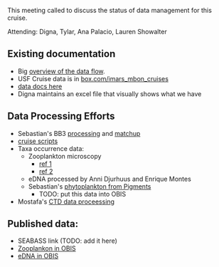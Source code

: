 This meeting called to discuss the status of data management for this cruise.

Attending: Digna, Tylar, Ana Palacio, Lauren Showalter

## Existing documentation
* Big [overview of the data flow](https://github.com/USF-IMARS/data-docs/tree/master/raw_data_collection_event_types/MBON_cruises#data-processing-pipeline).
* USF Cruise data is in [box.com/imars_mbon_cruises](https://usf.app.box.com/folder/179388329770?s=f6kujckfibt78al222ied0w2m6dxa529)
* [data docs here](https://github.com/USF-IMARS/data-docs/tree/master/raw_data_collection_event_types/MBON_cruises)
* Digna maintains an excel file that visually shows what we have

## Data Processing Efforts
* Sebastian's BB3 [processing](https://github.com/USF-IMARS/BB3_processing) and [matchup](https://github.com/USF-IMARS/bb3_matchup)
* [cruise scripts](https://github.com/USF-IMARS/mbon_cruise_scripts)
* Taxa occurrence data: 
  * Zooplankton microscopy
    * [ref 1](https://github.com/USF-IMARS/mbon_zooplankton_to_dwc)
    * [ref 2](https://github.com/USF-IMARS/zoo-taxonomy-to-darwin-core) 
  * eDNA processed by Anni Djurhuus and Enrique Montes
  * Sebastian's [phytoplankton from Pigments](https://github.com/USF-IMARS/MBON_phytoplankton_pigments)
    * TODO: put this data into OBIS
* Mostafa's [CTD data proceessing](https://github.com/Mostafaawada/Dissertation_code)

## Published data:
* SEABASS link (TODO: add it here)
* [Zooplankon in OBIS](https://obis.org/dataset/afef5da2-614b-4208-aee6-c2413ed5ab76)
* [eDNA in OBIS](https://obis.org/dataset/b41e10e2-5717-4bb3-b06a-7840a62aebcc)
